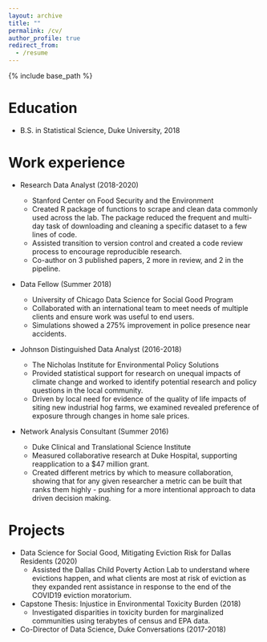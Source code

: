 ```yaml
---
layout: archive
title: ""
permalink: /cv/
author_profile: true
redirect_from:
  - /resume
---
```


{% include base_path %}

Education
======
* B.S. in Statistical Science, Duke University, 2018

Work experience
======
* Research Data Analyst (2018-2020)
  * Stanford Center on Food Security and the Environment
  * Created R package of functions to scrape and clean data commonly used across the lab. The package reduced the frequent and multi-day task of downloading and cleaning a specific dataset to a few lines of code.
  * Assisted transition to version control and created a code review process to encourage reproducible research.
  * Co-author on 3 published papers, 2 more in review, and 2 in the pipeline.

* Data Fellow (Summer 2018)
  * University of Chicago Data Science for Social Good Program
  * Collaborated with an international team to meet needs of multiple clients and ensure work was useful to end users.
  * Simulations showed a 275% improvement in police presence near accidents.

* Johnson Distinguished Data Analyst (2016-2018)
  * The Nicholas Institute for Environmental Policy Solutions
  * Provided statistical support for research on unequal impacts of climate change and worked to identify potential research and policy questions in the local community.
  * Driven by local need for evidence of the quality of life impacts of siting new industrial hog farms, we examined revealed preference of exposure through changes in home sale prices.

* Network Analysis Consultant (Summer 2016)
  * Duke Clinical and Translational Science Institute
  * Measured collaborative research at Duke Hospital, supporting reapplication to a $47 million grant.
  * Created different metrics by which to measure collaboration, showing that for any given researcher a metric can be built that ranks them highly - pushing for a more intentional approach to data driven decision making.
  
Projects
======
* Data Science for Social Good, Mitigating Eviction Risk for Dallas Residents (2020)
  * Assisted the Dallas Child Poverty Action Lab to understand where evictions happen, and what clients are most at risk of eviction as they expanded rent assistance in response to the end of the COVID19 eviction moratorium.
* Capstone Thesis: Injustice in Environmental Toxicity Burden (2018)
  * Investigated disparities in toxicity burden for marginalized communities using terabytes of census and EPA data.
* Co-Director of Data Science, Duke Conversations (2017-2018)

